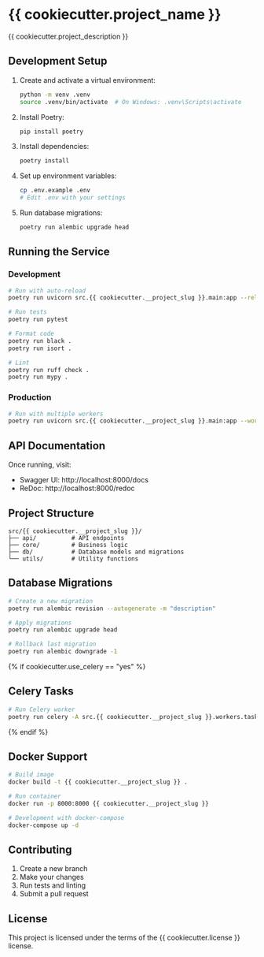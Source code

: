 # {{ cookiecutter.project_name }}

{{ cookiecutter.project_description }}

## Development Setup

1. Create and activate a virtual environment:
   ```bash
   python -m venv .venv
   source .venv/bin/activate  # On Windows: .venv\Scripts\activate
   ```

2. Install Poetry:
   ```bash
   pip install poetry
   ```

3. Install dependencies:
   ```bash
   poetry install
   ```

4. Set up environment variables:
   ```bash
   cp .env.example .env
   # Edit .env with your settings
   ```

5. Run database migrations:
   ```bash
   poetry run alembic upgrade head
   ```

## Running the Service

### Development
```bash
# Run with auto-reload
poetry run uvicorn src.{{ cookiecutter.__project_slug }}.main:app --reload

# Run tests
poetry run pytest

# Format code
poetry run black .
poetry run isort .

# Lint
poetry run ruff check .
poetry run mypy .
```

### Production
```bash
# Run with multiple workers
poetry run uvicorn src.{{ cookiecutter.__project_slug }}.main:app --workers 4
```

## API Documentation

Once running, visit:
- Swagger UI: http://localhost:8000/docs
- ReDoc: http://localhost:8000/redoc

## Project Structure

```
src/{{ cookiecutter.__project_slug }}/
├── api/          # API endpoints
├── core/         # Business logic
├── db/           # Database models and migrations
└── utils/        # Utility functions
```

## Database Migrations

```bash
# Create a new migration
poetry run alembic revision --autogenerate -m "description"

# Apply migrations
poetry run alembic upgrade head

# Rollback last migration
poetry run alembic downgrade -1
```

{% if cookiecutter.use_celery == "yes" %}
## Celery Tasks

```bash
# Run Celery worker
poetry run celery -A src.{{ cookiecutter.__project_slug }}.workers.tasks worker --loglevel=info
```
{% endif %}

## Docker Support

```bash
# Build image
docker build -t {{ cookiecutter.__project_slug }} .

# Run container
docker run -p 8000:8000 {{ cookiecutter.__project_slug }}

# Development with docker-compose
docker-compose up -d
```

## Contributing

1. Create a new branch
2. Make your changes
3. Run tests and linting
4. Submit a pull request

## License

This project is licensed under the terms of the {{ cookiecutter.license }} license.
